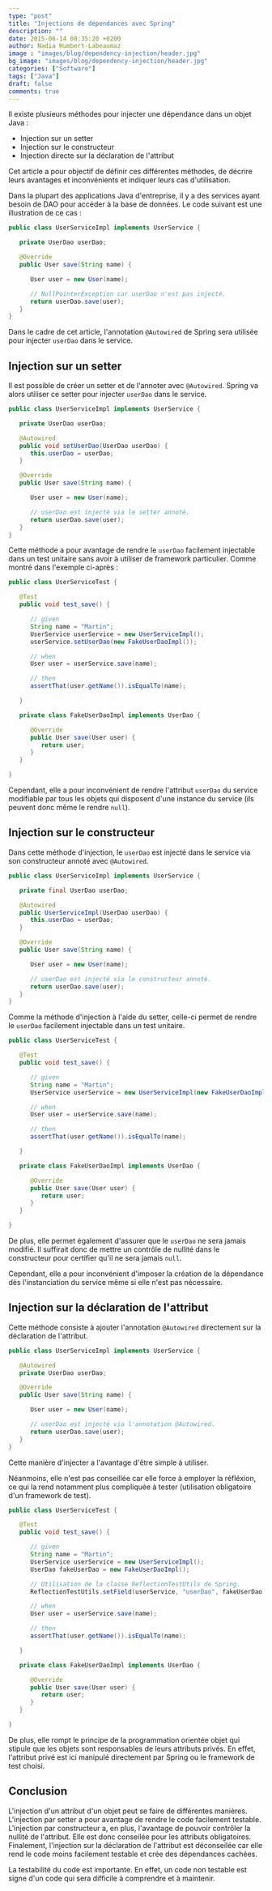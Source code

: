 ```yaml
---
type: "post"
title: "Injections de dépendances avec Spring"
description: ""
date: 2015-06-14 08:35:20 +0200
author: Nadia Humbert-Labeaumaz
image : "images/blog/dependency-injection/header.jpg"
bg_image: "images/blog/dependency-injection/header.jpg"
categories: ["Software"]
tags: ["Java"]
draft: false
comments: true
---
```


Il existe plusieurs méthodes pour injecter une dépendance dans un objet Java :

- Injection sur un setter
- Injection sur le constructeur
- Injection directe sur la déclaration de l'attribut

Cet article a pour objectif de définir ces différentes méthodes, de décrire leurs avantages et inconvénients et indiquer leurs cas d'utilisation.

<!-- more -->

Dans la plupart des applications Java d'entreprise, il y a des services ayant besoin de DAO pour accéder à la base de données. Le code suivant est une illustration de ce cas :

```java
public class UserServiceImpl implements UserService {

   private UserDao userDao;

   @Override
   public User save(String name) {

      User user = new User(name);

      // NullPointerException car userDao n'est pas injecté.
      return userDao.save(user);
   }
}
```

Dans le cadre de cet article, l'annotation `@Autowired` de Spring sera utilisée pour injecter `userDao` dans le service.

## Injection sur un setter

Il est possible de créer un setter et de l'annoter avec `@Autowired`. Spring va alors utiliser ce setter pour injecter `userDao` dans le service.

```java
public class UserServiceImpl implements UserService {

   private UserDao userDao;

   @Autowired
   public void setUserDao(UserDao userDao) {
      this.userDao = userDao;
   }

   @Override
   public User save(String name) {

      User user = new User(name);

      // userDao est injecté via le setter annoté.
      return userDao.save(user);
   }
}
```

Cette méthode a pour avantage de rendre le `userDao` facilement injectable dans un test unitaire sans avoir à utiliser de framework particulier. Comme montré dans l'exemple ci-après :

```java
public class UserServiceTest {

   @Test
   public void test_save() {

      // given
      String name = "Martin";
      UserService userService = new UserServiceImpl();
      userService.setUserDao(new FakeUserDaoImpl());

      // when
      User user = userService.save(name);

      // then
      assertThat(user.getName()).isEqualTo(name);

   }

   private class FakeUserDaoImpl implements UserDao {

      @Override
      public User save(User user) {
         return user;
      }
   }

}
```

Cependant, elle a pour inconvénient de rendre l'attribut `userDao` du service modifiable par tous les objets qui disposent d'une instance du service (ils peuvent donc même le rendre `null`).

## Injection sur le constructeur

Dans cette méthode d'injection, le `userDao` est injecté dans le service via son constructeur annoté avec `@Autowired`.

```java
public class UserServiceImpl implements UserService {

   private final UserDao userDao;

   @Autowired
   public UserServiceImpl(UserDao userDao) {
      this.userDao = userDao;
   }

   @Override
   public User save(String name) {

      User user = new User(name);

      // userDao est injecté via le constructeur annoté.
      return userDao.save(user);
   }
}
```

Comme la méthode d'injection à l'aide du setter, celle-ci permet de rendre le `userDao` facilement injectable dans un test unitaire.

```java
public class UserServiceTest {

   @Test
   public void test_save() {

      // given
      String name = "Martin";
      UserService userService = new UserServiceImpl(new FakeUserDaoImpl());

      // when
      User user = userService.save(name);

      // then
      assertThat(user.getName()).isEqualTo(name);

   }

   private class FakeUserDaoImpl implements UserDao {

      @Override
      public User save(User user) {
         return user;
      }
   }

}
```

De plus, elle permet également d'assurer que le `userDao` ne sera jamais modifié. Il suffirait donc de mettre un contrôle de nullité dans le constructeur pour certifier qu'il ne sera jamais `null`.

Cependant, elle a pour inconvénient d'imposer la création de la dépendance dès l'instanciation du service même si elle n'est pas nécessaire.

## Injection sur la déclaration de l'attribut

Cette méthode consiste à ajouter l'annotation `@Autowired` directement sur la déclaration de l'attribut.

```java
public class UserServiceImpl implements UserService {

   @Autowired
   private UserDao userDao;

   @Override
   public User save(String name) {

      User user = new User(name);

      // userDao est injecté via l'annotation @Autowired.
      return userDao.save(user);
   }
}
```

Cette manière d'injecter a l'avantage d'être simple à utiliser.

Néanmoins, elle n'est pas conseillée car elle force à employer la réfléxion, ce qui la rend notamment plus compliquée à tester (utilisation obligatoire d'un framework de test).

```java
public class UserServiceTest {

   @Test
   public void test_save() {

      // given
      String name = "Martin";
      UserService userService = new UserServiceImpl();
      UserDao fakeUserDao = new FakeUserDaoImpl();

      // Utilisation de la classe ReflectionTestUtils de Spring.
      ReflectionTestUtils.setField(userService, "userDao", fakeUserDao);

      // when
      User user = userService.save(name);

      // then
      assertThat(user.getName()).isEqualTo(name);

   }

   private class FakeUserDaoImpl implements UserDao {

      @Override
      public User save(User user) {
         return user;
      }
   }

}
```

De plus, elle rompt le principe de la programmation orientée objet qui stipule que les objets sont responsables de leurs attributs privés. En effet, l'attribut privé est ici manipulé directement par Spring ou le framework de test choisi.

## Conclusion

L'injection d'un attribut d'un objet peut se faire de différentes manières.
L'injection par setter a pour avantage de rendre le code facilement testable. L'injection par constructeur a, en plus, l'avantage de pouvoir contrôler la nullité de l'attribut. Elle est donc conseilée pour les attributs obligatoires. Finalement, l'injection sur la déclaration de l'attribut est déconseilée car elle rend le code moins facilement testable et crée des dépendances cachées.

La testabilité du code est importante. En effet, un code non testable est signe d'un code qui sera difficile à comprendre et à maintenir.
